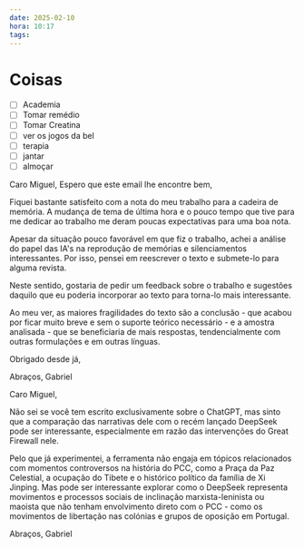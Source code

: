 ```yaml
---
date: 2025-02-10
hora: 10:17
tags:
---
```





# Coisas
- [ ] Academia
- [ ] Tomar remédio
- [ ] Tomar Creatina
- [ ] ver os jogos da bel
- [ ] terapia
- [ ] jantar
- [ ] almoçar

Caro Miguel, 
Espero que este email lhe encontre bem,

Fiquei bastante satisfeito com a nota do meu trabalho para a cadeira de memória. A mudança de tema de última hora e o pouco tempo que tive para me dedicar ao trabalho me deram poucas expectativas para uma boa nota.

Apesar da situação pouco favorável em que fiz o trabalho, achei a análise do papel das IA's na reprodução de memórias e silenciamentos interessantes. Por isso, pensei em reescrever o texto e submete-lo para alguma revista. 

Neste sentido, gostaria de pedir um feedback sobre o trabalho e sugestões daquilo que eu poderia incorporar ao texto para torna-lo mais interessante. 

Ao meu ver, as maiores fragilidades do texto são a conclusão - que acabou por ficar muito breve e sem o suporte teórico necessário - e a amostra analisada - que se beneficiaria de mais respostas, tendencialmente com outras formulações e em outras línguas.

Obrigado desde já, 

Abraços, 
Gabriel


Caro Miguel, 

Não sei se você tem escrito exclusivamente sobre o ChatGPT, mas sinto que a comparação das narrativas dele com o recém lançado DeepSeek pode ser interessante, especialmente em razão das intervenções do Great Firewall nele. 

Pelo que já experimentei, a ferramenta não engaja em tópicos relacionados com momentos controversos na história do PCC, como a Praça da Paz Celestial, a ocupação do Tibete e o histórico político da família de Xi Jinping. Mas pode ser interessante explorar como o DeepSeek representa movimentos e processos sociais de inclinação marxista-leninista ou maoista que não tenham envolvimento direto com o PCC - como os movimentos de libertação nas colónias e grupos de oposição em Portugal.

Abraços, 
Gabriel 
